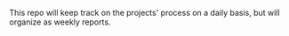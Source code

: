 This repo will keep track on the projects' process on a daily basis, 
but will organize as weekly reports.
